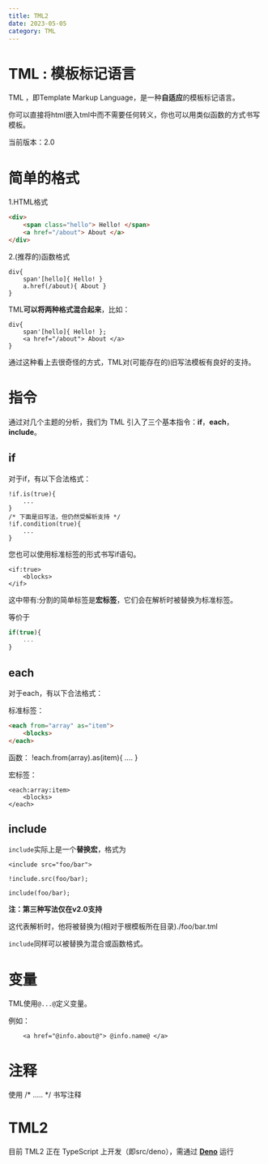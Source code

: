 ```yaml
---
title: TML2
date: 2023-05-05
category: TML
---
```


# TML : 模板标记语言

TML ，即Template Markup Language，是一种**自适应**的模板标记语言。

你可以直接将html嵌入tml中而不需要任何转义，你也可以用类似函数的方式书写模板。

当前版本：2.0

# 简单的格式

1.HTML格式
```html
<div>
    <span class="hello"> Hello! </span>
    <a href="/about"> About </a>
</div>
```

2.(推荐的)函数格式
```
div{
    span'[hello]{ Hello! }
    a.href(/about){ About }
}
```

TML**可以将两种格式混合起来**，比如：
```
div{
    span'[hello]{ Hello! };
    <a href="/about"> About </a>
}
```

通过这种看上去很奇怪的方式，TML对\(可能存在的\)旧写法模板有良好的支持。

# 指令

通过对几个主题的分析，我们为 TML 引入了三个基本指令：**if**，**each**，**include**。

## if

对于if，有以下合法格式：

```
!if.is(true){
    ...
}
/* 下面是旧写法，但仍然受解析支持 */
!if.condition(true){
    ...
}
```

您也可以使用标准标签的形式书写if语句。

```
<if:true>
    <blocks>
</if>
```
这中带有:分割的简单标签是**宏标签**，它们会在解析时被替换为标准标签。

等价于
```js
if(true){
    ...
}
```

## each

对于each，有以下合法格式：

标准标签：
```html
<each from="array" as="item">
    <blocks>
</each>
```

函数：
!each.from(array).as(item){
    ....
}

宏标签：
```
<each:array:item>
    <blocks>
</each>
```

## include

```include```实际上是一个**替换宏**，格式为

```
<include src="foo/bar">
```
```
!include.src(foo/bar);
```
```
include(foo/bar);
```
**注：第三种写法仅在v2.0支持**

这代表解析时，他将被替换为(相对于根模板所在目录)./foo/bar.tml

```include```同样可以被替换为混合或函数格式。

# 变量

TML使用```@...@```定义变量。

例如：
```
    <a href="@info.about@"> @info.name@ </a>
```

# 注释

使用 \/\* ..... \*\/ 书写注释

# TML2

目前 TML2 正在 TypeScript 上开发（即src/deno），需通过 [**Deno**](https://deno.land) 运行